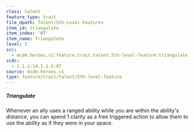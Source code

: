 ```yaml
---
class: talent
feature_type: trait
file_dpath: Talent/5th-Level Features
item_id: triangulate
item_index: '07'
item_name: Triangulate
level: 5
scc:
  - mcdm.heroes.v1:feature.trait.talent.5th-level-feature:triangulate
scdc:
  - 1.1.1:14.1.1.5:07
source: mcdm.heroes.v1
type: feature/trait/talent/5th-level-feature
---
```


##### Triangulate

Whenever an ally uses a ranged ability while you are within the ability's distance, you can spend 1 clarity as a free triggered action to allow them to use the ability as if they were in your space.
